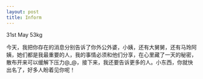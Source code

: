 ```yaml
---
layout: post
title: Inform
---
```

31st May 53kg

今天，我把你存在的消息分别告诉了你外公外婆，小姨，还有大舅舅，还有马玲阿姨，她们都是我最重要的人，我的事情必须和他们分享，在心里藏了一天的秘密，散布开来可以缓解下压力@_@，接下来，我还要告诉更多的人。小东西，你就快出名了，好多人盼着见你呢！